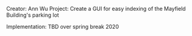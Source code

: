 Creator: Ann Wu
Project: Create a GUI for easy indexing of the Mayfield Building's parking lot

Implementation: TBD over spring break 2020
